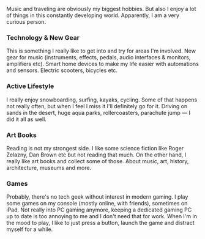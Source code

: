 Music and traveling are obviously my biggest hobbies. But also I enjoy a lot of things in this constantly developing world. Apparently, I am a very curious person.

### Technology & New Gear

This is something I really like to get into and try for areas I'm involved. New gear for music (instruments, effects, pedals, audio interfaces & monitors, amplifiers etc). Smart home devices to make my life easier with automations and sensors. Electric scooters, bicycles etc.

### Active Lifestyle

I really enjoy snowboarding, surfing, kayaks, cycling. Some of that happens not really often, but when I feel I miss it I'll definitely go for it. Driving on sands in the desert, huge aqua parks, rollercoasters, parachute jump &mdash; I did it all as well.

### Art Books

Reading is not my strongest side. I like some science fiction like Roger Zelazny, Dan Brown etc but not reading that much. On the other hand, I really like art books and collect some of those. About music, art, history, architecture, museums and more.

### Games

Probably, there's no tech geek without interest in modern gaming. I play some games on my console (mostly online, with friends), sometimes on iPad. Not really into PC gaming anymore, keeping a dedicated gaming PC up to date is too annoying to me and I don't need that for work. When I'm in the mood to play, I like to just press a button, launch the game and distract myself for a while.
